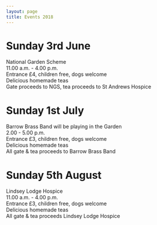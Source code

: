 ```yaml
---
layout: page
title: Events 2018
---
```


Sunday 3rd June
===============
National Garden Scheme<br/>
11.00 a.m. - 4.00 p.m.<br/>
Entrance £4, children free, dogs welcome<br/>
Delicious homemade teas<br/>
Gate proceeds to NGS, tea proceeds to St Andrews Hospice

Sunday 1st July
=================
Barrow Brass Band will be playing in the Garden<br/>
2.00 - 5.00 p.m.<br/>
Entrance £3, children free, dogs welcome<br/>
Delicious homemade teas<br/>
All gate & tea proceeds to Barrow Brass Band

Sunday 5th August
==================
Lindsey Lodge Hospice<br/>
11.00 a.m. - 4.00 p.m.<br/>
Entrance £3, children free, dogs welcome<br/>
Delicious homemade teas<br/>
All gate & tea proceeds Lindsey Lodge Hospice
